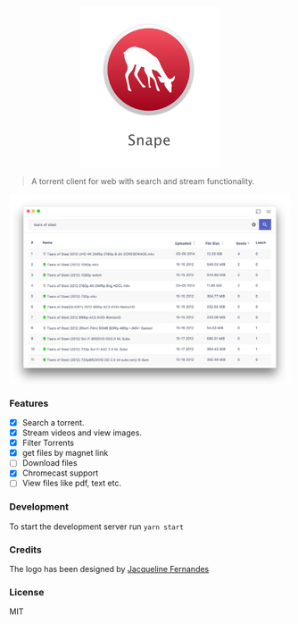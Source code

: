 <p align="center">
  <img src="./logo.png" align="center" alt="" width="250"/>
</p>

> A torrent client for web with search and stream functionality.

<p align="center">
  <img src="./demo.png" align="center"/>
</p>

### Features
- [x] Search a torrent. 
- [x] Stream videos and view images.
- [x] Filter Torrents
- [x] get files by magnet link
- [ ] Download files 
- [x] Chromecast support
- [ ] View files like pdf, text etc.

### Development

To start the development server run `yarn start`

### Credits

The logo has been designed by [Jacqueline Fernandes](https://thenounproject.com/jacquelinefernandes/)

### License 
MIT

